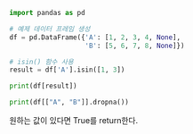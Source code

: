 
```python
import pandas as pd

# 예제 데이터 프레임 생성
df = pd.DataFrame({'A': [1, 2, 3, 4, None],
                   'B': [5, 6, 7, 8, None]})

# isin() 함수 사용
result = df['A'].isin([1, 3])

print(df[result])

print(df[["A", "B"]].dropna())
```

원하는 값이 있다면 True를 return한다.